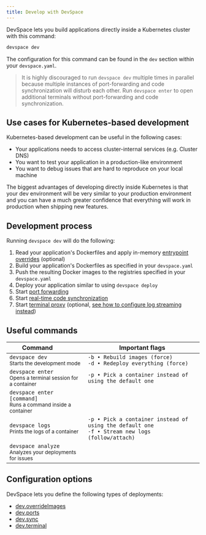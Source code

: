 ```yaml
---
title: Develop with DevSpace
---
```


DevSpace lets you build applications directly inside a Kubernetes cluster with this command:
```bash
devspace dev
```
The configuration for this command can be found in the `dev` section within your `devspace.yaml`.

> It is highly discouraged to run `devspace dev` multiple times in parallel because multiple instances of port-forwarding and code synchronization will disturb each other. Run `devspace enter` to open additional terminals without port-forwarding and code synchronization.

## Use cases for Kubernetes-based development
Kubernetes-based development can be useful in the following cases:
- Your applications needs to access cluster-internal services (e.g. Cluster DNS)
- You want to test your application in a production-like environment
- You want to debug issues that are hard to reproduce on your local machine

The biggest advantages of developing directly inside Kubernetes is that your dev environment will be very similar to your production environment and you can have a much greater confidence that everything will work in production when shipping new features.

## Development process
Running `devspace dev` will do the following:
1. Read your application's Dockerfiles and apply in-memory [entrypoint overrides](/docs/development/overrides#configuring-entrypoint-overrides) (optional)
2. Build your application's Dockerfiles as specified in your `devspace.yaml`
3. Push the resulting Docker images to the registries specified in your `devspace.yaml`
4. Deploy your application similar to using `devspace deploy`
5. Start [port forwarding](/docs/development/port-forwarding)
6. Start [real-time code synchronization](/docs/development/synchronization)
7. Start [terminal proxy](/docs/development/terminal) (optional, [see how to configure log streaming instead](/docs/development/terminal#print-logs-instead-of-opening-a-terminal))

## Useful commands
| Command&nbsp;&nbsp;&nbsp;&nbsp;&nbsp;&nbsp;&nbsp;&nbsp;&nbsp;&nbsp; | Important flags |
|---|---|
|`devspace dev`<br> <small>Starts the development mode</small> | `-b • Rebuild images (force)` <br> `-d • Redeploy everything (force)` |
|`devspace enter`<br> <small>Opens a terminal session for a container</small> | `-p • Pick a container instead of using the default one` |
|`devspace enter [command]`<br> <small>Runs a command inside a container</small> | |
|`devspace logs` <br> <small>Prints the logs of a container</small> | `-p • Pick a container instead of using the default one` <br> `-f • Stream new logs (follow/attach)` |
|`devspace analyze` <br> <small>Analyzes your deployments for issues</small> |  |

## Configuration options
DevSpace lets you define the following types of deployments:
- [dev.overrideImages](/docs/development/overrides)
- [dev.ports](/docs/development/port-forwarding)
- [dev.sync](/docs/development/synchronization)
- [dev.terminal](/docs/development/terminal)
